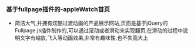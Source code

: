 ### 基于fullpage插件的-appleWatch首页
- 简洁大气,并拥有炫酷过渡动画的产品展示网站,页面是基于jQuery的Fullpage.js插件制作的,可以通过滚动或者滑动来实现翻页,在滑动的过程中说明文字有缩放,飞入等动画效果,非常有趣味性,也不失高大上
